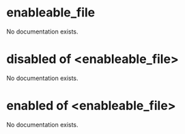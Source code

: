 # enableable_file

No documentation exists.

# disabled of &lt;enableable_file&gt;

No documentation exists.

# enabled of &lt;enableable_file&gt;

No documentation exists.

